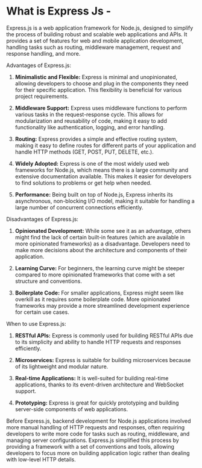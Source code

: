 # What is Express Js -

Express.js is a web application framework for Node.js, designed to simplify the process of building robust and scalable web applications and APIs. It provides a set of features for web and mobile application development, handling tasks such as routing, middleware management, request and response handling, and more.

Advantages of Express.js:

1. **Minimalistic and Flexible:** Express is minimal and unopinionated, allowing developers to choose and plug in the components they need for their specific application. This flexibility is beneficial for various project requirements.

2. **Middleware Support:** Express uses middleware functions to perform various tasks in the request-response cycle. This allows for modularization and reusability of code, making it easy to add functionality like authentication, logging, and error handling.

3. **Routing:** Express provides a simple and effective routing system, making it easy to define routes for different parts of your application and handle HTTP methods (GET, POST, PUT, DELETE, etc.).

4. **Widely Adopted:** Express is one of the most widely used web frameworks for Node.js, which means there is a large community and extensive documentation available. This makes it easier for developers to find solutions to problems or get help when needed.

5. **Performance:** Being built on top of Node.js, Express inherits its asynchronous, non-blocking I/O model, making it suitable for handling a large number of concurrent connections efficiently.

Disadvantages of Express.js:

1. **Opinionated Development:** While some see it as an advantage, others might find the lack of certain built-in features (which are available in more opinionated frameworks) as a disadvantage. Developers need to make more decisions about the architecture and components of their application.

2. **Learning Curve:** For beginners, the learning curve might be steeper compared to more opinionated frameworks that come with a set structure and conventions.

3. **Boilerplate Code:** For smaller applications, Express might seem like overkill as it requires some boilerplate code. More opinionated frameworks may provide a more streamlined development experience for certain use cases.

When to use Express.js:

1. **RESTful APIs:** Express is commonly used for building RESTful APIs due to its simplicity and ability to handle HTTP requests and responses efficiently.

2. **Microservices:** Express is suitable for building microservices because of its lightweight and modular nature.

3. **Real-time Applications:** It is well-suited for building real-time applications, thanks to its event-driven architecture and WebSocket support.

4. **Prototyping:** Express is great for quickly prototyping and building server-side components of web applications.

Before Express.js, backend development for Node.js applications involved more manual handling of HTTP requests and responses, often requiring developers to write more code for tasks such as routing, middleware, and managing server configurations. Express.js simplified this process by providing a framework with a set of conventions and tools, allowing developers to focus more on building application logic rather than dealing with low-level HTTP details.
